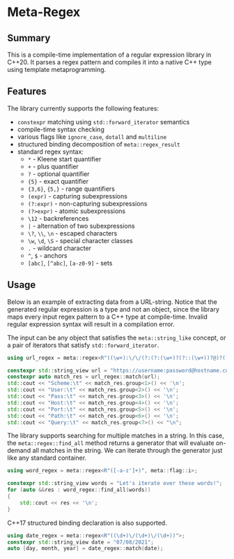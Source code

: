 # Meta-Regex

## Summary
This is a compile-time implementation of a regular expression library in 
C++20. It parses a regex pattern and compiles it into a native C++ type 
using template metaprogramming.

## Features
The library currently supports the following features:
* `constexpr` matching using `std::forward_iterator` semantics
* compile-time syntax checking
* various flags like `ignore_case`, `dotall` and `multiline`
* structured binding decomposition of `meta::regex_result`
* standard regex syntax:
    * `*` - Kleene start quantifier
    * `+` - plus quantifier
    * `?` - optional quantifier
    * `{5}` - exact quantifier
    * `{3,6}`, `{5,}` - range quantifiers
    * `(expr)` - capturing subexpressions
    * `(?:expr)` - non-capturing subexpressions
    * `(?>expr)` - atomic subexpressions
    * `\12` - backreferences
    * `|` - alternation of two subexpressions
    * `\?`, `\\`, `\n` - escaped characters
    * `\w`, `\d`, `\S` - special character classes
    * `.` - wildcard character
    * `^`, `$` - anchors
    * `[abc]`, `[^abc]`, `[a-z0-9]` - sets
    
## Usage
Below is an example of extracting data from a URL-string.
Notice that the generated regular expression is a type and not an object, since the library maps every
input regex pattern to a C++ type at compile-time. Invalid regular expression syntax will result
in a compilation error.

The input can be any object that satisfies the `meta::string_like` concept, or a pair of iterators that
satisfy `std::forward_iterator`.
```cpp
using url_regex = meta::regex<R"((\w+):\/\/(?:(?:(\w+)?(?::(\w+))?@)?([\w.]+)(?::(\d+))?)?(?:(\/[-/\w]+)?\?([\w=&]+))?)">;

constexpr std::string_view url = "https://username:password@hostname.com:8080/path/to/resource?id=12345";
constexpr auto match_res = url_regex::match(url);
std::cout << "Scheme:\t" << match_res.group<1>() << '\n';
std::cout << "User:\t" << match_res.group<2>() << '\n';
std::cout << "Pass:\t" << match_res.group<3>() << '\n';
std::cout << "Host:\t" << match_res.group<4>() << '\n';
std::cout << "Port:\t" << match_res.group<5>() << '\n';
std::cout << "Path:\t" << match_res.group<6>() << '\n';
std::cout << "Query:\t" << match_res.group<7>() << "\n";
```

The library supports searching for multiple matches in a string. In this case,
the `meta::regex::find_all` method returns a generator that will evaluate
on-demand all matches in the string. We can iterate through the generator
just like any standard container.
```cpp
using word_regex = meta::regex<R"([-a-z']+)", meta::flag::i>;

constexpr std::string_view words = "Let's iterate over these words!";
for (auto &&res : word_regex::find_all(words))
{
    std::cout << res << '\n';
}
```

C++17 structured binding declaration is also supported.
```cpp
using date_regex = meta::regex<R"((\d+)\/(\d+)\/(\d+))">;
constexpr std::string_view date = "07/08/2021";
auto [day, month, year] = date_regex::match(date);
```

